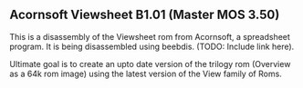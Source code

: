 ## Acornsoft Viewsheet B1.01 (Master MOS 3.50)

This is a disassembly of the Viewsheet rom from Acornsoft, a spreadsheet
program.  It is being disassembled using beebdis. (TODO: Include link here).

Ultimate goal is to create an upto date version of the trilogy rom (Overview as a 64k rom image) using the latest version of the View family of Roms.
